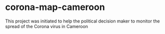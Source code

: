 # corona-map-cameroon
This project was initiated to help the political decision maker to monitor the spread of the Corona virus in Cameroon
